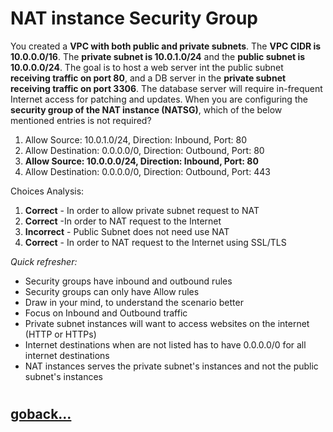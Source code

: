 # NAT instance Security Group

You created a **VPC with both public and private subnets**. The **VPC CIDR is 10.0.0.0/16**. The **private subnet is 10.0.1.0/24** and the **public subnet is 10.0.0.0/24**. The goal is to host a web server int the public subnet **receiving traffic on port 80**, and a DB server in the **private subnet receiving traffic on port 3306**. The database server will require in-frequent Internet access for patching and updates. When you are configuring the **security group of the NAT instance (NATSG)**, which of the below mentioned entries is not required?

1. Allow Source: 10.0.1.0/24, Direction: Inbound, Port: 80
1. Allow Destination: 0.0.0.0/0, Direction: Outbound, Port: 80
1. **Allow Source: 10.0.0.0/24, Direction: Inbound, Port: 80**
1. Allow Destination: 0.0.0.0/0, Direction: Outbound, Port: 443

Choices Analysis:

1. **Correct** - In order to allow private subnet request to NAT
2. **Correct** -In order to NAT request to the Internet
3. **Incorrect** - Public Subnet does not need use NAT
4. **Correct** - In order to NAT request to the Internet using SSL/TLS

_Quick refresher:_
- Security groups have inbound and outbound rules
- Security groups can only have Allow rules
- Draw in your mind, to understand the scenario better
- Focus on Inbound and Outbound traffic
- Private subnet instances will want to access websites on the internet (HTTP or HTTPs)
- Internet destinations when are not listed has to have 0.0.0.0/0 for all internet destinations
- NAT instances serves the private subnet's instances and not the public subnet's instances
#
## [goback...](./vpc-questions.md)